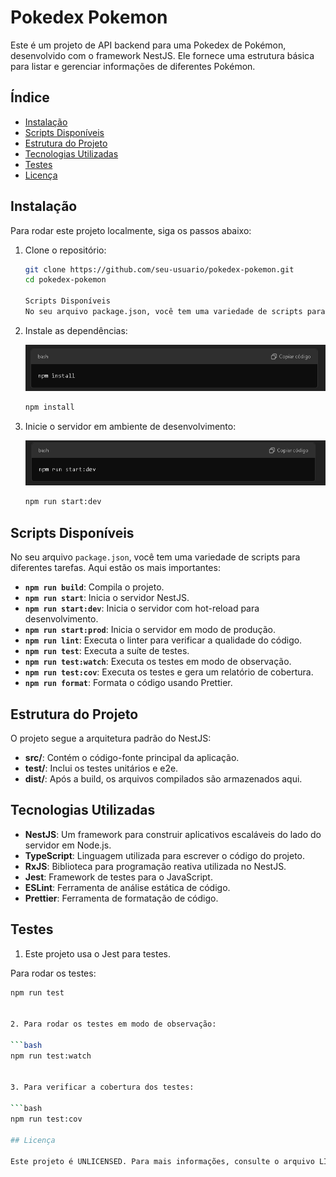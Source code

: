 # Pokedex Pokemon

Este é um projeto de API backend para uma Pokedex de Pokémon, desenvolvido com o framework NestJS. Ele fornece uma estrutura básica para listar e gerenciar informações de diferentes Pokémon.

## Índice

- [Instalação](#instalação)
- [Scripts Disponíveis](#scripts-disponíveis)
- [Estrutura do Projeto](#estrutura-do-projeto)
- [Tecnologias Utilizadas](#tecnologias-utilizadas)
- [Testes](#testes)
- [Licença](#licença)

## Instalação

Para rodar este projeto localmente, siga os passos abaixo:

1. Clone o repositório:

   ```bash
   git clone https://github.com/seu-usuario/pokedex-pokemon.git
   cd pokedex-pokemon

   Scripts Disponíveis
   No seu arquivo package.json, você tem uma variedade de scripts para diferentes tarefas. Aqui estão os mais importantes:

   ```

2. Instale as dependências:

   ![Instalação de dependências](image.png)

   ```bash
   npm install

   ```

3. Inicie o servidor em ambiente de desenvolvimento:

   ![Iniciar o servidor](image-1.png)

   ```bash
   npm run start:dev
   ```

## Scripts Disponíveis

No seu arquivo `package.json`, você tem uma variedade de scripts para diferentes tarefas. Aqui estão os mais importantes:

- **`npm run build`**: Compila o projeto.
- **`npm run start`**: Inicia o servidor NestJS.
- **`npm run start:dev`**: Inicia o servidor com hot-reload para desenvolvimento.
- **`npm run start:prod`**: Inicia o servidor em modo de produção.
- **`npm run lint`**: Executa o linter para verificar a qualidade do código.
- **`npm run test`**: Executa a suíte de testes.
- **`npm run test:watch`**: Executa os testes em modo de observação.
- **`npm run test:cov`**: Executa os testes e gera um relatório de cobertura.
- **`npm run format`**: Formata o código usando Prettier.

## Estrutura do Projeto

O projeto segue a arquitetura padrão do NestJS:

- **src/**: Contém o código-fonte principal da aplicação.
- **test/**: Inclui os testes unitários e e2e.
- **dist/**: Após a build, os arquivos compilados são armazenados aqui.

## Tecnologias Utilizadas

- **NestJS**: Um framework para construir aplicativos escaláveis do lado do servidor em Node.js.
- **TypeScript**: Linguagem utilizada para escrever o código do projeto.
- **RxJS**: Biblioteca para programação reativa utilizada no NestJS.
- **Jest**: Framework de testes para o JavaScript.
- **ESLint**: Ferramenta de análise estática de código.
- **Prettier**: Ferramenta de formatação de código.

## Testes

1. Este projeto usa o Jest para testes.

Para rodar os testes:

````bash
npm run test


2. Para rodar os testes em modo de observação:

```bash
npm run test:watch


3. Para verificar a cobertura dos testes:

```bash
npm run test:cov

## Licença

Este projeto é UNLICENSED. Para mais informações, consulte o arquivo LICENSE.
````
